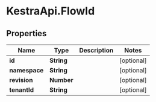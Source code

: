 # KestraApi.FlowId

## Properties

Name | Type | Description | Notes
------------ | ------------- | ------------- | -------------
**id** | **String** |  | [optional] 
**namespace** | **String** |  | [optional] 
**revision** | **Number** |  | [optional] 
**tenantId** | **String** |  | [optional] 


